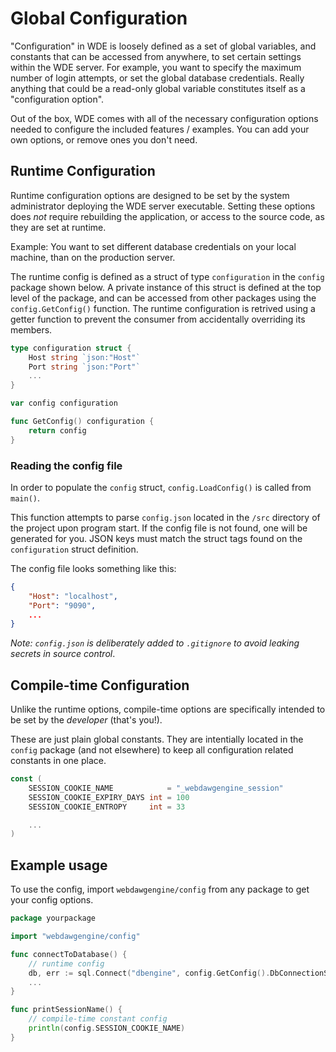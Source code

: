# Global Configuration

"Configuration" in WDE is loosely defined as a set of global variables, and constants that can be accessed from anywhere, to set certain settings within the WDE server.
For example, you want to specify the maximum number of login attempts, or set the global database credentials.
Really anything that could be a read-only global variable constitutes itself as a "configuration option".


Out of the box, WDE comes with all of the necessary configuration options needed to configure the included features / examples.
You can add your own options, or remove ones you don't need.


## Runtime Configuration

Runtime configuration options are designed to be set by the system administrator deploying the WDE server executable.
Setting these options does _not_ require rebuilding the application, or access to the source code, as they are set at runtime.

Example: You want to set different database credentials on your local machine, than on the production server.

The runtime config is defined as a struct of type `configuration` in the `config` package shown below.
A private instance of this struct is defined at the top level of the package, and can be accessed from other packages using the `config.GetConfig()` function.
The runtime configuration is retrived using a getter function to prevent the consumer from accidentally overriding its members.

```go
type configuration struct {
	Host string `json:"Host"`
	Port string `json:"Port"`
	...
}

var config configuration

func GetConfig() configuration {
	return config
}
```

### Reading the config file

In order to populate the `config` struct, `config.LoadConfig()` is called from `main()`.

This function attempts to parse `config.json` located in the `/src` directory of the project upon program start.
If the config file is not found, one will be generated for you.
JSON keys must match the struct tags found on the `configuration` struct definition.

The config file looks something like this:
```json
{
    "Host": "localhost",
    "Port": "9090",
	...
}
```

_Note: `config.json` is deliberately added to `.gitignore` to avoid leaking secrets in source control_.

## Compile-time Configuration

Unlike the runtime options, compile-time options are specifically intended to be set by the _developer_ (that's you!).

These are just plain global constants.
They are intentially located in the `config` package (and not elsewhere) to keep all configuration related constants in one place.

```go
const (
	SESSION_COOKIE_NAME            = "_webdawgengine_session"
	SESSION_COOKIE_EXPIRY_DAYS int = 100
	SESSION_COOKIE_ENTROPY     int = 33

	...
)
```


## Example usage
To use the config, import `webdawgengine/config` from any package to get your config options.

```go
package yourpackage

import "webdawgengine/config"

func connectToDatabase() {
	// runtime config
	db, err := sql.Connect("dbengine", config.GetConfig().DbConnectionString)
	...
}

func printSessionName() {
	// compile-time constant config
	println(config.SESSION_COOKIE_NAME)
}
```